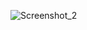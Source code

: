 ![Screenshot_2](https://user-images.githubusercontent.com/102241414/164481583-1c9ab767-60bb-4b64-a4b8-d952f957c352.jpg)
